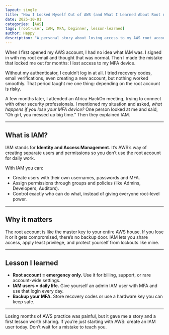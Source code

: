 ```yaml
---
layout: single
title: "How I Locked Myself Out of AWS (and What I Learned About Root Accounts)"
date: 2025-10-01
categories: [AWS]
tags: [root-user, IAM, MFA, beginner, lesson-learned]
author: Happy
description: "A personal story about losing access to my AWS root account, and why you should create IAM users from day one."
---
```


When I first opened my AWS account, I had no idea what IAM was. I signed in with my root email and thought that was normal. Then I made the mistake that locked me out for months: I lost access to my MFA device.

Without my authenticator, I couldn’t log in at all. I tried recovery codes, email verifications, even creating a new account, but nothing worked smoothly. That period taught me one thing: depending on the root account is risky.

A few months later, I attended an Africa HackOn meeting, trying to connect with other security professionals. I mentioned my situation and asked, *what happens if you lose your MFA device?* One person looked at me and said, “Oh girl, you messed up big time.” Then they explained IAM.

---

## What is IAM?
IAM stands for **Identity and Access Management**. It’s AWS’s way of creating separate users and permissions so you don’t use the root account for daily work.  

With IAM you can:  
- Create users with their own usernames, passwords and MFA.  
- Assign permissions through groups and policies (like Admins, Developers, Auditors).  
- Control exactly who can do what, instead of giving everyone root-level power.  

---

## Why it matters
The root account is like the master key to your entire AWS house. If you lose it or it gets compromised, there’s no backup door. IAM lets you share access, apply least privilege, and protect yourself from lockouts like mine.

---

## Lesson I learned
- **Root account = emergency only.** Use it for billing, support, or rare account-wide settings.  
- **IAM users = daily life.** Give yourself an admin IAM user with MFA and use that login every day.  
- **Backup your MFA.** Store recovery codes or use a hardware key you can keep safe.  

---

Losing months of AWS practice was painful, but it gave me a story and a first lesson worth sharing. If you’re just starting with AWS: create an IAM user today. Don’t wait for a mistake to teach you.
